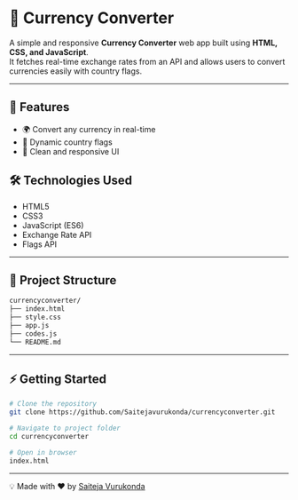 
# 💱 Currency Converter  

A simple and responsive **Currency Converter** web app built using **HTML, CSS, and JavaScript**.  
It fetches real-time exchange rates from an API and allows users to convert currencies easily with country flags.  

---

## 📌 Features  
- 🌍 Convert any currency in real-time  
- 🚩 Dynamic country flags  
- 🎨 Clean and responsive UI  


## 🛠️ Technologies Used  
- HTML5  
- CSS3  
- JavaScript (ES6)  
- Exchange Rate API  
- Flags API  

---

## 📂 Project Structure  
```bash
currencyconverter/
├── index.html
├── style.css
├── app.js
├── codes.js
└── README.md
````

---

## ⚡ Getting Started

```bash
# Clone the repository
git clone https://github.com/Saitejavurukonda/currencyconverter.git

# Navigate to project folder
cd currencyconverter

# Open in browser
index.html
```

---

💡 Made with ❤️ by [Saiteja Vurukonda](https://github.com/Saitejavurukonda)


